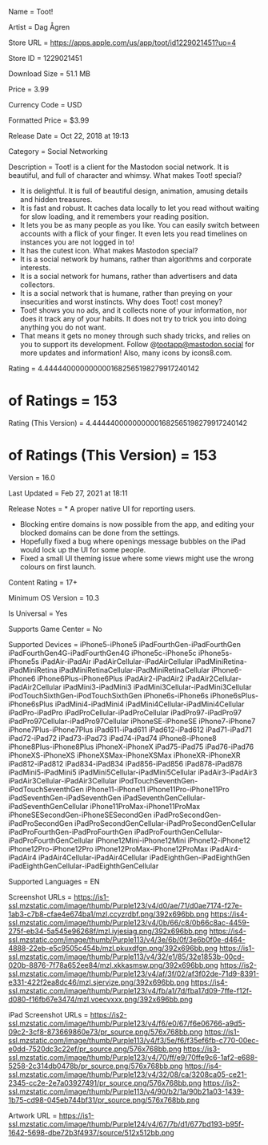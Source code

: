Name = Toot!

Artist = Dag Ågren

Store URL = https://apps.apple.com/us/app/toot/id1229021451?uo=4

Store ID = 1229021451

Download Size = 51.1 MB

Price = 3.99

Currency Code = USD

Formatted Price = $3.99

Release Date = Oct 22, 2018 at 19:13

Category = Social Networking

Description = Toot! is a client for the Mastodon social network. It is beautiful, and full of character and whimsy.
What makes Toot! special?
- It is delightful. It is full of beautiful design, animation, amusing details and hidden treasures.
- It is fast and robust. It caches data locally to let you read without waiting for slow loading, and it remembers your reading position.
- It lets you be as many people as you like. You can easily switch between accounts with a flick of your finger. It even lets you read timelines on instances you are not logged in to!
- It has the cutest icon.
What makes Mastodon special?
- It is a social network by humans, rather than algorithms and corporate interests.
- It is a social network for humans, rather than advertisers and data collectors.
- It is a social network that is humane, rather than preying on your insecurities and worst instincts.
Why does Toot! cost money?
- Toot! shows you no ads, and it collects none of your information, nor does it track any of your habits. It does not try to trick you into doing anything you do not want.
- That means it gets no money through such shady tricks, and relies on you to support its development.
Follow @tootapp@mastodon.social for more updates and information!
Also, many icons by icons8.com.

Rating = 4.4444400000000001682565198279917240142

# of Ratings = 153

Rating (This Version) = 4.4444400000000001682565198279917240142

# of Ratings (This Version) = 153

Version = 16.0

Last Updated = Feb 27, 2021 at 18:11

Release Notes = * A proper native UI for reporting users.
* Blocking entire domains is now possible from the app, and editing your blocked domains can be done from the settings.
* Hopefully fixed a bug where openings message bubbles on the iPad would lock up the UI for some people.
* Fixed a small UI theming issue where some views might use the wrong colours on first launch.

Content Rating = 17+

Minimum OS Version = 10.3

Is Universal = Yes

Supports Game Center = No

Supported Devices = iPhone5-iPhone5
iPadFourthGen-iPadFourthGen
iPadFourthGen4G-iPadFourthGen4G
iPhone5c-iPhone5c
iPhone5s-iPhone5s
iPadAir-iPadAir
iPadAirCellular-iPadAirCellular
iPadMiniRetina-iPadMiniRetina
iPadMiniRetinaCellular-iPadMiniRetinaCellular
iPhone6-iPhone6
iPhone6Plus-iPhone6Plus
iPadAir2-iPadAir2
iPadAir2Cellular-iPadAir2Cellular
iPadMini3-iPadMini3
iPadMini3Cellular-iPadMini3Cellular
iPodTouchSixthGen-iPodTouchSixthGen
iPhone6s-iPhone6s
iPhone6sPlus-iPhone6sPlus
iPadMini4-iPadMini4
iPadMini4Cellular-iPadMini4Cellular
iPadPro-iPadPro
iPadProCellular-iPadProCellular
iPadPro97-iPadPro97
iPadPro97Cellular-iPadPro97Cellular
iPhoneSE-iPhoneSE
iPhone7-iPhone7
iPhone7Plus-iPhone7Plus
iPad611-iPad611
iPad612-iPad612
iPad71-iPad71
iPad72-iPad72
iPad73-iPad73
iPad74-iPad74
iPhone8-iPhone8
iPhone8Plus-iPhone8Plus
iPhoneX-iPhoneX
iPad75-iPad75
iPad76-iPad76
iPhoneXS-iPhoneXS
iPhoneXSMax-iPhoneXSMax
iPhoneXR-iPhoneXR
iPad812-iPad812
iPad834-iPad834
iPad856-iPad856
iPad878-iPad878
iPadMini5-iPadMini5
iPadMini5Cellular-iPadMini5Cellular
iPadAir3-iPadAir3
iPadAir3Cellular-iPadAir3Cellular
iPodTouchSeventhGen-iPodTouchSeventhGen
iPhone11-iPhone11
iPhone11Pro-iPhone11Pro
iPadSeventhGen-iPadSeventhGen
iPadSeventhGenCellular-iPadSeventhGenCellular
iPhone11ProMax-iPhone11ProMax
iPhoneSESecondGen-iPhoneSESecondGen
iPadProSecondGen-iPadProSecondGen
iPadProSecondGenCellular-iPadProSecondGenCellular
iPadProFourthGen-iPadProFourthGen
iPadProFourthGenCellular-iPadProFourthGenCellular
iPhone12Mini-iPhone12Mini
iPhone12-iPhone12
iPhone12Pro-iPhone12Pro
iPhone12ProMax-iPhone12ProMax
iPadAir4-iPadAir4
iPadAir4Cellular-iPadAir4Cellular
iPadEighthGen-iPadEighthGen
iPadEighthGenCellular-iPadEighthGenCellular

Supported Languages = EN

Screenshot URLs = https://is1-ssl.mzstatic.com/image/thumb/Purple123/v4/d0/ae/71/d0ae7174-f27e-1ab3-c7b8-cfae4e674ba1/mzl.ccyzrdbf.png/392x696bb.png
https://is4-ssl.mzstatic.com/image/thumb/Purple123/v4/0b/66/c8/0b66c8ac-4459-275f-eb34-5a545e96268f/mzl.iyjesiag.png/392x696bb.png
https://is4-ssl.mzstatic.com/image/thumb/Purple113/v4/3e/6b/0f/3e6b0f0e-d464-4888-22eb-e5c9505c454b/mzl.pkuxdfgn.png/392x696bb.png
https://is1-ssl.mzstatic.com/image/thumb/Purple113/v4/32/e1/85/32e1853b-00cd-020b-8876-7f78a652ee84/mzl.xkkasmsw.png/392x696bb.png
https://is2-ssl.mzstatic.com/image/thumb/Purple123/v4/af/3f/02/af3f02de-71d9-8391-e331-422f2ea8dc46/mzl.sjervize.png/392x696bb.png
https://is4-ssl.mzstatic.com/image/thumb/Purple123/v4/fb/a1/7d/fba17d09-7ffe-f12f-d080-f16fb67e3474/mzl.voecvxxx.png/392x696bb.png

iPad Screenshot URLs = https://is2-ssl.mzstatic.com/image/thumb/Purple123/v4/f6/e0/67/f6e06766-a9d5-09c2-3cf8-873669860e73/pr_source.png/576x768bb.png
https://is1-ssl.mzstatic.com/image/thumb/Purple113/v4/f3/5e/f6/f35ef6fb-c770-00ec-e0dd-7520dc3c22ef/pr_source.png/576x768bb.png
https://is3-ssl.mzstatic.com/image/thumb/Purple123/v4/70/ff/e9/70ffe9c6-1af2-e688-5258-2c314db0478b/pr_source.png/576x768bb.png
https://is4-ssl.mzstatic.com/image/thumb/Purple123/v4/32/08/ca/3208ca05-ce21-2345-cc2e-2e7a03927491/pr_source.png/576x768bb.png
https://is2-ssl.mzstatic.com/image/thumb/Purple113/v4/90/b2/1a/90b21a03-1439-1b75-cd98-045eb744bf31/pr_source.png/576x768bb.png

Artwork URL = https://is1-ssl.mzstatic.com/image/thumb/Purple124/v4/67/7b/d1/677bd193-b95f-1642-5698-dbe72b3f4937/source/512x512bb.png